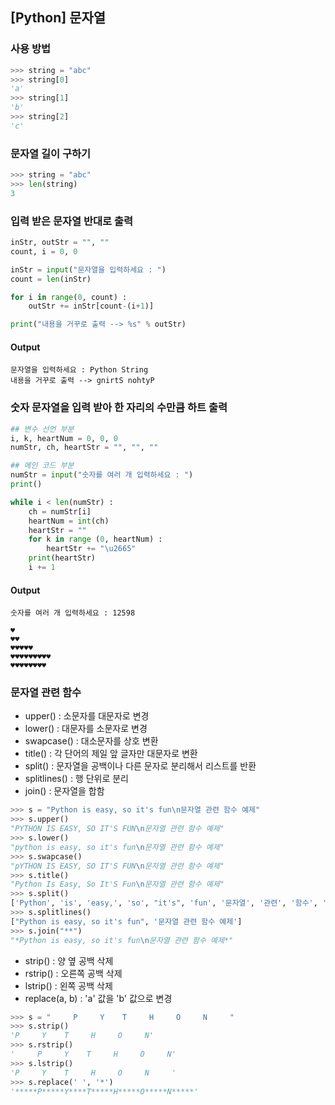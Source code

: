 

## [Python] 문자열

### 사용 방법
``` python
>>> string = "abc"
>>> string[0]
'a'
>>> string[1]
'b'
>>> string[2]
'c'
```

### 문자열 길이 구하기
``` python
>>> string = "abc"
>>> len(string)
3
```

### 입력 받은 문자열 반대로 출력
``` python
inStr, outStr = "", ""
count, i = 0, 0

inStr = input("문자열을 입력하세요 : ")
count = len(inStr)

for i in range(0, count) :
    outStr += inStr[count-(i+1)]

print("내용을 거꾸로 출력 --> %s" % outStr)
```
 #### Output
 ```
 문자열을 입력하세요 : Python String
내용을 거꾸로 출력 --> gnirtS nohtyP
```

### 숫자 문자열을 입력 받아 한 자리의 수만큼 하트 출력

``` python
## 변수 선언 부분
i, k, heartNum = 0, 0, 0
numStr, ch, heartStr = "", "", ""

## 메인 코드 부분
numStr = input("숫자를 여러 개 입력하세요 : ")
print()

while i < len(numStr) :
    ch = numStr[i]
    heartNum = int(ch)
    heartStr = ""
    for k in range (0, heartNum) :
        heartStr += "\u2665"
    print(heartStr)
    i += 1
```

#### Output
```	
숫자를 여러 개 입력하세요 : 12598

♥
♥♥
♥♥♥♥♥
♥♥♥♥♥♥♥♥♥
♥♥♥♥♥♥♥♥
```

### 문자열 관련 함수
- upper() : 소문자를 대문자로 변경
- lower() : 대문자를 소문자로 변경
- swapcase() : 대소문자를 상호 변환
- title() : 각 단어의 제일 앞 글자만 대문자로 변환
- split() : 문자열을 공백이나 다른 문자로 분리해서 리스트를 반환
- splitlines() : 행 단위로 분리
- join() : 문자열을 합함
``` python
>>> s = "Python is easy, so it's fun\n문자열 관련 함수 예제"
>>> s.upper()
"PYTHON IS EASY, SO IT'S FUN\n문자열 관련 함수 예제"
>>> s.lower()
"python is easy, so it's fun\n문자열 관련 함수 예제"
>>> s.swapcase()
"pYTHON IS EASY, SO IT'S FUN\n문자열 관련 함수 예제"
>>> s.title()
"Python Is Easy, So It'S Fun\n문자열 관련 함수 예제"
>>> s.split()
['Python', 'is', 'easy,', 'so', "it's", 'fun', '문자열', '관련', '함수', '예제']
>>> s.splitlines()
["Python is easy, so it's fun", '문자열 관련 함수 예제']
>>> s.join("**")
"*Python is easy, so it's fun\n문자열 관련 함수 예제*"
```
- strip() : 양 옆 공백 삭제
- rstrip() : 오른쪽 공백 삭제
- lstrip() : 왼쪽 공백 삭제
- replace(a, b) : 'a' 값을 'b' 값으로 변경
``` python
>>> s = "     P     Y    T     H     O     N     "
>>> s.strip()
'P     Y    T     H     O     N'
>>> s.rstrip()
'     P     Y    T     H     O     N'
>>> s.lstrip()
'P     Y    T     H     O     N     '
>>> s.replace(' ', '*')
'*****P*****Y****T*****H*****O*****N*****'
```

